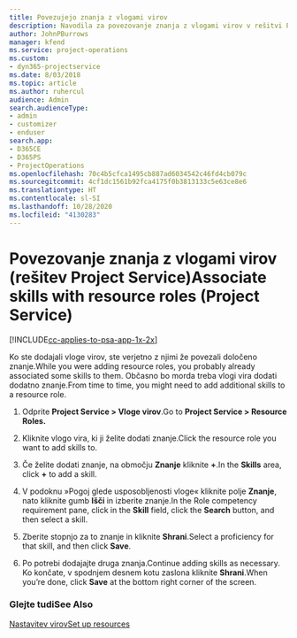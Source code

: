 ```yaml
---
title: Povezujejo znanja z vlogami virov
description: Navodila za povezovanje znanja z vlogami virov v rešitvi Project Service
author: JohnPBurrows
manager: kfend
ms.service: project-operations
ms.custom:
- dyn365-projectservice
ms.date: 8/03/2018
ms.topic: article
ms.author: ruhercul
audience: Admin
search.audienceType:
- admin
- customizer
- enduser
search.app:
- D365CE
- D365PS
- ProjectOperations
ms.openlocfilehash: 70c4b5cfca1495cb887ad6034542c46fd4cb079c
ms.sourcegitcommit: 4cf1dc1561b92fca4175f0b3813133c5e63ce8e6
ms.translationtype: HT
ms.contentlocale: sl-SI
ms.lasthandoff: 10/28/2020
ms.locfileid: "4130283"
---
```

# <a name="associate-skills-with-resource-roles-project-service"></a><span data-ttu-id="d5e24-103">Povezovanje znanja z vlogami virov (rešitev Project Service)</span><span class="sxs-lookup"><span data-stu-id="d5e24-103">Associate skills with resource roles (Project Service)</span></span>

[!INCLUDE[cc-applies-to-psa-app-1x-2x](../includes/cc-applies-to-psa-app-1x-2x.md)]

<span data-ttu-id="d5e24-104">Ko ste dodajali vloge virov, ste verjetno z njimi že povezali določeno znanje.</span><span class="sxs-lookup"><span data-stu-id="d5e24-104">While you were adding resource roles, you probably already associated some skills to them.</span></span> <span data-ttu-id="d5e24-105">Občasno bo morda treba vlogi vira dodati dodatno znanje.</span><span class="sxs-lookup"><span data-stu-id="d5e24-105">From time to time, you might need to add additional skills to a resource role.</span></span>  
  
1.  <span data-ttu-id="d5e24-106">Odprite **Project Service > Vloge virov**.</span><span class="sxs-lookup"><span data-stu-id="d5e24-106">Go to **Project Service > Resource Roles.**</span></span>  
  
2.  <span data-ttu-id="d5e24-107">Kliknite vlogo vira, ki ji želite dodati znanje.</span><span class="sxs-lookup"><span data-stu-id="d5e24-107">Click the resource role you want to add skills to.</span></span>  
  
3.  <span data-ttu-id="d5e24-108">Če želite dodati znanje, na območju **Znanje** kliknite **+**.</span><span class="sxs-lookup"><span data-stu-id="d5e24-108">In the **Skills** area, click **+** to add a skill.</span></span>  
  
4.  <span data-ttu-id="d5e24-109">V podoknu »Pogoj glede usposobljenosti vloge« kliknite polje **Znanje**, nato kliknite gumb **Išči** in izberite znanje.</span><span class="sxs-lookup"><span data-stu-id="d5e24-109">In the Role competency requirement pane, click in the **Skill** field, click the **Search** button,  and then select a skill.</span></span>  
  
5.  <span data-ttu-id="d5e24-110">Zberite stopnjo za to znanje in kliknite **Shrani**.</span><span class="sxs-lookup"><span data-stu-id="d5e24-110">Select a proficiency for that skill, and then click **Save**.</span></span>  
  
6.  <span data-ttu-id="d5e24-111">Po potrebi dodajajte druga znanja.</span><span class="sxs-lookup"><span data-stu-id="d5e24-111">Continue adding skills as necessary.</span></span> <span data-ttu-id="d5e24-112">Ko končate, v spodnjem desnem kotu zaslona kliknite **Shrani**.</span><span class="sxs-lookup"><span data-stu-id="d5e24-112">When you’re done, click **Save** at the bottom right corner of the screen.</span></span>  
  
### <a name="see-also"></a><span data-ttu-id="d5e24-113">Glejte tudi</span><span class="sxs-lookup"><span data-stu-id="d5e24-113">See Also</span></span>  
 [<span data-ttu-id="d5e24-114">Nastavitev virov</span><span class="sxs-lookup"><span data-stu-id="d5e24-114">Set up resources</span></span>](../psa/set-up-resources.md)
